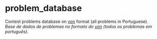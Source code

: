 # problem_database

Contest problems database on [von](https://github.com/vEnhance/von) format (all problems in Portuguese). *Base de dados de problemas no formato do [von](https://github.com/vEnhance/von) (todos os problemas em português).*
